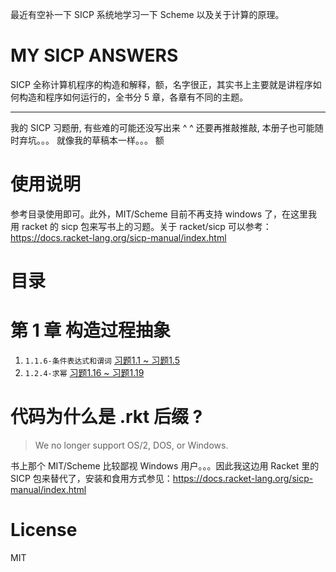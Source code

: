 最近有空补一下 SICP 系统地学习一下 Scheme 以及关于计算的原理。

# MY SICP ANSWERS

SICP 全称计算机程序的构造和解释，额，名字很正，其实书上主要就是讲程序如何构造和程序如何运行的，全书分 5 章，各章有不同的主题。

------

我的 SICP 习题册, 有些难的可能还没写出来 ^ ^ 还要再推敲推敲, 本册子也可能随时弃坑。。。 就像我的草稿本一样。。。 额

# 使用说明

参考目录使用即可。此外，MIT/Scheme 目前不再支持 windows 了，在这里我用 racket 的 sicp 包来写书上的习题。关于 racket/sicp 可以参考：https://docs.racket-lang.org/sicp-manual/index.html


# 目录


# 第 1 章 构造过程抽象

1. `1.1.6-条件表达式和谓词` [习题1.1 ~ 习题1.5](./src/1.1.6-条件表达式和谓词)
2. `1.2.4-求幂` [习题1.16 ~ 习题1.19](./src/1.2.4-求幂)


# 代码为什么是 .rkt 后缀 ?

> We no longer support OS/2, DOS, or Windows.

书上那个 MIT/Scheme 比较鄙视 Windows 用户。。。因此我这边用 Racket 里的 SICP 包来替代了，安装和食用方式参见：https://docs.racket-lang.org/sicp-manual/index.html


# License

MIT

 